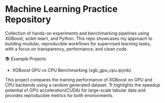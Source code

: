 # Machine Learning Practice Repository
Collection of hands-on experiments and benchmarking pipelines using XGBoost, scikit-learn, and Python.
This repo showcases my approach to building modular, reproducible workflows for supervised learning tasks, with a focus on transparency, performance, and clean code.

📚 Example Projects
- XGBoost GPU vs CPU Benchmarking (xgb_gpu_cpu.ipynb).

 This project compares the training performance of XGBoost on GPU and CPU backends using a random generated dataset. Tt highlights the speedup potential of GPU acceleration(CUDA) for large-scale tabular data and provides reproducible metrics for both environments.
